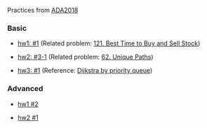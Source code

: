Practices from [ADA2018](https://www.csie.ntu.edu.tw/~yvchen/f107-ada/)

### Basic
* [hw1: #1](./hw1-1)    (Related problem: [121. Best Time to Buy and Sell Stock](https://leetcode.com/problems/best-time-to-buy-and-sell-stock/discuss/39039/Sharing-my-simple-and-clear-C%2B%2B-solution))

* [hw2: #3-1](./hw2-3_1)  (Related problem: [62. Unique Paths](https://leetcode.com/problems/unique-paths/discuss/22954/C%2B%2B-DP))
* [hw3: #1](./hw3-1)    (Reference: [Dijkstra by priority queue](https://www.geeksforgeeks.org/dijkstras-shortest-path-algorithm-using-priority_queue-stl/))


### Advanced
* [hw1 #2](./hw1-2)

* [hw2 #1](./hw2-1)